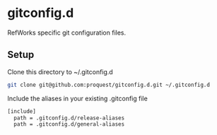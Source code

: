 # gitconfig.d
RefWorks specific git configuration files.

## Setup
Clone this directory to ~/.gitconfig.d
```bash
git clone git@github.com:proquest/gitconfig.d.git ~/.gitconfig.d
```

Include the aliases in your existing .gitconfig file
```bash
[include]
  path = .gitconfig.d/release-aliases 
  path = .gitconfig.d/general-aliases
```
